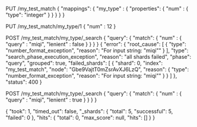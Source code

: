 PUT /my_test_match
{
  "mappings": {
    "my_type" : {
      "properties": {
        "num" : {
          "type": "integer"
        }
      }
    }
  }
}

PUT /my_test_match/my_type/1
{
  "num" : 12
}

POST /my_test_match/my_type/_search
{
  "query": {
    "match": {
      "num" : {
        "query" : "miqi",
        "lenient" : false
      }
    }
  }
}
{
   "error": {
      "root_cause": [
         {
            "type": "number_format_exception",
            "reason": "For input string: \"miqi\""
         }
      ],
      "type": "search_phase_execution_exception",
      "reason": "all shards failed",
      "phase": "query",
      "grouped": true,
      "failed_shards": [
         {
            "shard": 0,
            "index": "my_test_match",
            "node": "Gbe9VajtT0mZsrAvXJ6LzQ",
            "reason": {
               "type": "number_format_exception",
               "reason": "For input string: \"miqi\""
            }
         }
      ]
   },
   "status": 400
}


POST /my_test_match/my_type/_search
{
  "query": {
    "match": {
      "num" : {
        "query" : "miqi",
        "lenient" : true
      }
    }
  }
}

{
  "took": 1,
  "timed_out": false,
  "_shards": {
    "total": 5,
    "successful": 5,
    "failed": 0
  },
  "hits": {
    "total": 0,
    "max_score": null,
    "hits": []
  }
}
